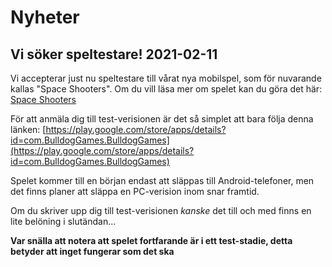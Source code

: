 # Nyheter

## Vi söker speltestare! 2021-02-11

Vi accepterar just nu speltestare till vårat nya mobilspel, som för nuvarande kallas "Space Shooters". Om du vill läsa mer om spelet kan du göra det här: [Space Shooters](spaceshooters.md)

För att anmäla dig till test-verisionen är det så simplet att bara följa denna länken:  [https://play.google.com/store/apps/details?id=com.BulldogGames.BulldogGames](https://play.google.com/store/apps/details?id=com.BulldogGames.BulldogGames)

Spelet kommer till en början endast att släppas till Android-telefoner, men det finns planer att släppa en PC-verision inom snar framtid.

Om du skriver upp dig till test-verisionen *kanske* det till och med finns en lite belöning i slutändan...

**Var snälla att notera att spelet fortfarande är i ett test-stadie, detta betyder att inget fungerar som det ska**